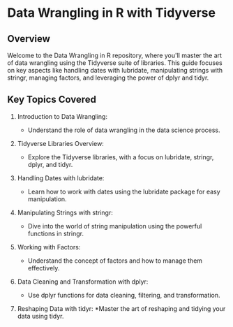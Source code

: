 # Data Wrangling in R with Tidyverse

## Overview

Welcome to the Data Wrangling in R repository, where you'll master the art of data wrangling using the Tidyverse suite of libraries. This guide focuses on key aspects like handling dates with lubridate, manipulating strings with stringr, managing factors, and leveraging the power of dplyr and tidyr.

## Key Topics Covered

1. Introduction to Data Wrangling:
	* Understand the role of data wrangling in the data science process.

2. Tidyverse Libraries Overview:
	* Explore the Tidyverse libraries, with a focus on lubridate, stringr, dplyr, and tidyr.

3. Handling Dates with lubridate:
	* Learn how to work with dates using the lubridate package for easy manipulation.

4. Manipulating Strings with stringr:
	* Dive into the world of string manipulation using the powerful functions in stringr.

5. Working with Factors:
	* Understand the concept of factors and how to manage them effectively.

6. Data Cleaning and Transformation with dplyr:
	* Use dplyr functions for data cleaning, filtering, and transformation.

7. Reshaping Data with tidyr:
	*Master the art of reshaping and tidying your data using tidyr.
